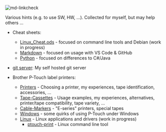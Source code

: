 ![md-linkcheck](https://github.com/ulflulfl/hints/actions/workflows/md-linkcheck.yaml/badge.svg)

Various hints (e.g. to use SW, HW, ...). Collected for myself, but may help others ...

* Cheat sheets:
  * [Linux_Cheat.ods](cheats/Linux_Cheat.ods) - focused on command line tools and Debian (work in progress)
  * [Markdown](cheats/markdown_cheat.md) - focused on usage with VS Code & GitHub
  * [Python](cheats/python_cheat.md) - focused on differences to C#/Java

* [git server](git-server/Readme.md): My self hosted git server

* Brother P-Touch label printers:
  * [Printers](ptouch/P-Touch-Printers.md) - Choosing a printer, my experiences, tape identification, accessories, ...
  * [Tape-Cassettes](ptouch/P-Touch-Tape-Cassettes.md) - Usage examples, my experiences, alternatives, printer/tape compatibility, tape variety, ...
  * [Cable-Markers](ptouch/P-Touch-Cable-Markers.md) - "E-series" printers, special tapes
  * [Windows](ptouch/P-Touch-Windows.md) - some quirks of using P-Touch under Windows
  * [Linux](ptouch/P-Touch-Linux.md) - Linux applications and drivers (work in progress)
    * [ptouch-print](ptouch/P-Touch-Linux-ptouch-print.md) - Linux command line tool
